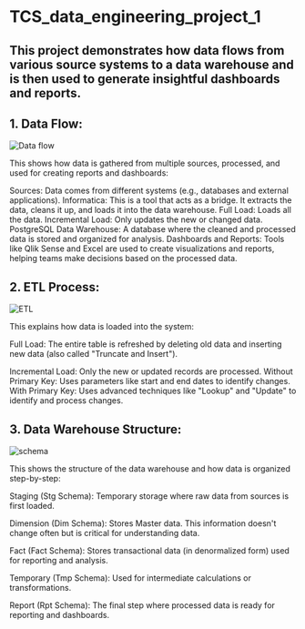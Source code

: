 # TCS_data_engineering_project_1

## This project demonstrates how data flows from various source systems to a data warehouse and is then used to generate insightful dashboards and reports. 

## 1. Data Flow:
![Data flow](https://github.com/user-attachments/assets/eb7102e4-4e1b-4a4e-a9af-b32b06c6be95)

  This shows how data is gathered from multiple sources, processed, and used for creating reports and dashboards:
  
  Sources: Data comes from different systems (e.g., databases and external applications).
  Informatica: This is a tool that acts as a bridge. It extracts the data, cleans it up, and loads it into the data warehouse.
    Full Load: Loads all the data.
    Incremental Load: Only updates the new or changed data.
  PostgreSQL Data Warehouse: A database where the cleaned and processed data is stored and organized for analysis.
  Dashboards and Reports: Tools like Qlik Sense and Excel are used to create visualizations and reports, helping teams make decisions based on the processed data.
  
## 2. ETL Process:
![ETL](https://github.com/user-attachments/assets/89e556b2-e2cb-4db1-bcb4-8112b707107c)

  This explains how data is loaded into the system:
  
  Full Load:
    The entire table is refreshed by deleting old data and inserting new data (also called "Truncate and Insert").
    
  Incremental Load: 
  Only the new or updated records are processed.
    Without Primary Key: Uses parameters like start and end dates to identify changes.
    With Primary Key: Uses advanced techniques like "Lookup" and "Update" to identify and process changes.

## 3. Data Warehouse Structure:
![schema](https://github.com/user-attachments/assets/fa870869-8b7f-4953-890e-3a59aaddb92f)

  This shows the structure of the data warehouse and how data is organized step-by-step:

  Staging (Stg Schema): Temporary storage where raw data from sources is first loaded.
  
  Dimension (Dim Schema): Stores Master data. This information doesn't change often but is critical for understanding data.
  
  Fact (Fact Schema): Stores transactional data (in denormalized form) used for reporting and analysis.
  
  Temporary (Tmp Schema): Used for intermediate calculations or transformations.
  
  Report (Rpt Schema): The final step where processed data is ready for reporting and dashboards.
